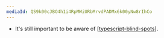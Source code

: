 ```yaml
---
mediaId: QS9k00cJBO4h1i4RpMWiURbMrvdPADMx6k00yNw8rIhCo
---
```


- It's still important to be aware of [[typescript-blind-spots]].

[//begin]: # "Autogenerated link references for markdown compatibility"
[typescript-blind-spots]: ../../typescript-blind-spots "TypeScript's Blind Spots"
[//end]: # "Autogenerated link references"
